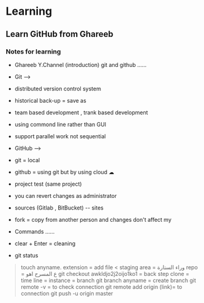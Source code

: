 # Learning
## Learn GitHub from Ghareeb

### Notes for learning 
- Ghareeb Y.Channel (introduction) git and github ......

- Git -->
- distributed version control system
- historical back-up = save as 
- team based development , trank based development 
- using commond line rather than GUI
- support parallel work not sequential 

- GitHub -->
- git = local
- github = using git but by using cloud ☁
- project test (same project)
- you can revert changes as administrator 
- sources (Gitlab , BitBucket) -- sites
- fork = copy from another person and changes don't affect my

- Commands ......

- clear + Enter = cleaning 
- git status
> touch anyname. extension = add file 
< staging area = وراء الستارة
repo = ع المسرح اهو 
git checkout awkldjo2j2oijo1ko1 = back step
clone = time line = instance = branch
git branch anyname = create branch
git remote -v = to check connection
git remote add origin (link)= to connection
git push -u origin master





